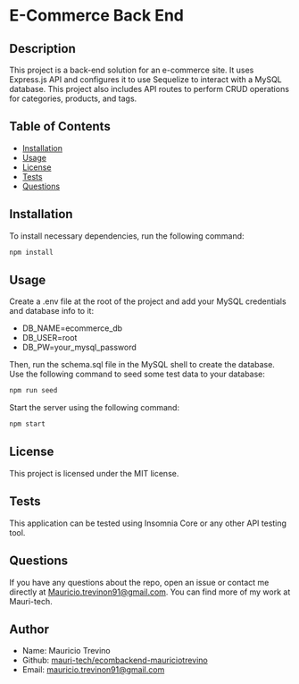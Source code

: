 # E-Commerce Back End

## Description
This project is a back-end solution for an e-commerce site. It uses Express.js API and configures it to use Sequelize to interact with a MySQL database. This project also includes API routes to perform CRUD operations for categories, products, and tags.

## Table of Contents
- [Installation](#installation)
- [Usage](#usage)
- [License](#license)
- [Tests](#tests)
- [Questions](#questions)

## Installation
To install necessary dependencies, run the following command:

```bash
npm install
```

## Usage
Create a .env file at the root of the project and add your MySQL credentials and database info to it:

- DB_NAME=ecommerce_db
- DB_USER=root
- DB_PW=your_mysql_password

Then, run the schema.sql file in the MySQL shell to create the database. Use the following command to seed some test data to your database:

```bash
npm run seed
```

Start the server using the following command:

```bash
npm start
```

## License
This project is licensed under the MIT license.


## Tests
This application can be tested using Insomnia Core or any other API testing tool.

## Questions
If you have any questions about the repo, open an issue or contact me directly at Mauricio.trevinon91@gmail.com. You can find more of my work at Mauri-tech.

## Author

- Name: Mauricio Trevino
- Github: [mauri-tech/ecombackend-mauriciotrevino](https://github.com/mauri-tech/ecombackend-mauriciotrevino)
- Email: mauricio.trevinon91@gmail.com